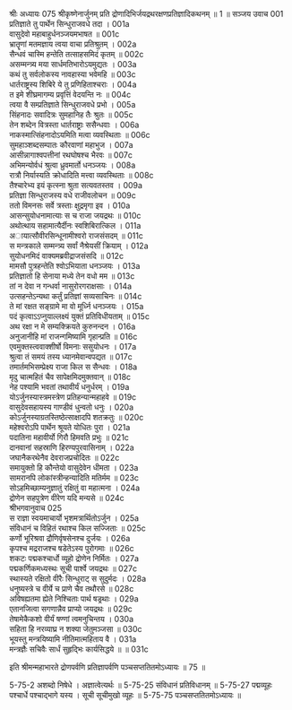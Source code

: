 श्रीः
अध्यायः 075
श्रीकृष्णेनार्जुनम् प्रति द्रोणादिभिर्जयद्रथरक्षणप्रतिज्ञादिकथनम् ॥ 1 ॥
सञ्जय उवाच 	001  
प्रतिज्ञाते तु पार्थेन सिन्धुराजवधे तदा ।	001a  
वासुदेवो महाबाहुर्धनञ्जयमभाषत ॥	001c  
भ्रातॄणां मतमज्ञाय त्वया वाचा प्रतिश्रुतम् ।	002a  
सैन्धवं चास्मि हन्तेति तत्साहसमिदं कृतम् ॥	002c  
असम्मन्त्र्य मया सार्धमतिभारोऽयमुद्यतः ।	003a  
कथं तु सर्वलोकस्य नावहास्या भवेमहि ॥	003c  
धार्तराष्ट्रस्य शिबिरे ये तु प्रणिहिताश्चराः ।	004a  
त इमे शीघ्रमागम्य प्रवृत्तिं वेदयन्ति नः ॥	004c  
त्वया वै सम्प्रतिज्ञाते सिन्धुराजवधे प्रभो ।	005a  
सिंहनादः सवादित्रः सुमहानिह तैः श्रुतः ॥	005c  
तेन शब्देन वित्रस्ता धार्तराष्ट्राः ससैन्धवाः ।	006a  
नाकस्मात्सिंहनादोऽयमिति मत्वा व्यवस्थिताः ॥	006c  
सुमहाञ्शब्दसम्पातः कौरवाणां महाभुज ।	007a  
आसीन्नागाश्वपत्तीनां रथघोषश्च भैरवः ॥	007c  
अभिमन्योर्वधं श्रुत्वा ध्रुवमार्तो धनञ्जयः ।	008a  
रात्रौ निर्यास्यति क्रोधादिति मत्त्वा व्यवस्थिताः ॥	008c  
तैश्चारेभ्य इयं कृत्स्ना श्रुता सत्यवतस्तव ।	009a  
प्रतिज्ञा सिन्धुराजस्य वधे राजीवलोचन ॥	009c  
ततो विमनसः सर्वे त्रस्ताः क्षुद्रमृगा इव ।	010a  
आसन्सुयोधनामात्याः स च राजा जयद्रथः ॥	010c  
अथोत्थाय सहामात्यैर्दीनः स्वशिबिरात्किल ।	011a  
अायात्सौवीरसिन्धूनामीश्वरो राजसंसदम् ॥	011c  
स मन्त्रकाले सम्मन्त्र्य सर्वां नैश्रेयसीं क्रियाम् ।	012a  
सुयोधनमिदं वाक्यमब्रवीद्राजसंसदि ॥	012c  
मामसौ पुत्रहन्तेति श्वोऽभियाता धनञ्जयः ।	013a  
प्रतिज्ञातो हि सेनाया मध्ये तेन वधो मम ॥	013c  
तां न देवा न गन्धर्वा नासुरोरगराक्षसाः ।	014a  
उत्सहन्तेऽन्यथा कर्तुं प्रतिज्ञां सव्यसाचिनः ॥	014c  
ते मां रक्षत सङ्ग्रामे मा वो मूर्ध्नि धनञ्जयः ।	015a  
पदं कृत्वाऽऽप्नुयाल्लक्ष्यं युक्तं प्रतिविधीयताम् ॥	015c  
अथ रक्षा न मे सम्यक्क्रियते कुरुनन्दन ।	016a  
अनुजानीहि मां राजन्गमिष्यामि गृहान्प्रति ॥	016c  
एवमुक्तस्त्ववाक्शीर्षो विमनाः ससुयोधनः ।	017a  
श्रुत्वा तं समयं तस्य ध्यानमेवान्वपद्यत ॥	017c  
तमार्तमभिसम्प्रेक्ष्य राजा किल स सैन्धवः ।	018a  
मृदु चात्महितं चैव सापेक्षमिदमुक्तवान् ॥	018c  
नेह पश्यामि भवतां तथावीर्यं धनुर्धरम् ।	019a  
योऽर्जुनस्यास्त्रमस्त्रेण प्रतिहन्यान्महाहवे ॥	019c  
वासुदेवसहायस्य गाण्डीवं धुन्वतो धनुः ।	020a  
कोऽर्जुनस्याग्रतस्तिष्ठेत्साक्षादपि शतक्रतुः ॥	020c  
महेश्वरोऽपि पार्थेन श्रूयते योधितः पुरा ।	021a  
पदातिना महावीर्यो गिरौ हिमवति प्रभुः ॥	021c  
दानवानां सहस्राणि हिरण्यपुरवासिनाम् ।	022a  
जघानैकरथेनैव देवराजप्रचोदितः ॥	022c  
समायुक्तो हि कौन्तेयो वासुदेवेन धीमता ।	023a  
सामरानपि लोकांस्त्रीन्हन्यादिति मतिर्मम ॥	023c  
सोऽहमिच्छाम्यनुज्ञातुं रक्षितुं वा महात्मना ।	024a  
द्रोणेन सहपुत्रेण वीरेण यदि मन्यसे ॥	024c  
श्रीभगवानुवाच 	025  
स राज्ञा स्वयमाचार्यो भृशमत्रार्थितोऽर्जुन ।	025a  
संविधानं च विहितं रथाश्च किल सज्जिताः ॥	025c  
कर्णो भूरिश्रवा द्रौणिर्वृषसेनश्च दुर्जयः ।	026a  
कृपश्च मद्रराजश्च षडेतेऽस्य पुरोगमाः ॥	026c  
शकटः पद्मकश्चार्धो व्यूहो द्रोणेन निर्मितः ।	027a  
पद्मकर्णिकमध्यस्थः सूची पार्श्वे जयद्रथः ॥	027c  
स्थास्यते रक्षितो वीरैः सिन्धुराट् स सुदुर्मदः ।	028a  
धनुष्यस्त्रे च वीर्ये च प्राणे चैव तथौरसे ॥	028c  
अविषह्यतमा ह्येते निश्चिताः पार्थ षड्रथाः ।	029a  
एतानजित्वा सगणान्नैव प्राप्यो जयद्रथः ॥	029c  
तेषामेकैकशो वीर्यं षण्णां त्वमनुचिन्तय ।	030a  
सहिता हि नरव्याघ्र न शक्या जेतुमञ्जसा ॥	030c  
भूयस्तु मन्त्रयिष्यामि नीतिमात्महिताय वै ।	031a  
मन्त्रज्ञैः सचिवैः सार्धं सुहृद्भिः कार्यसिद्धये ॥ ॥	031c  

इति श्रीमन्महाभारते द्रोणपर्वणि प्रतिज्ञापर्वणि पञ्चसप्ततितमोऽध्यायः ॥ 75 ॥

5-75-2 अशब्दो निषेधे । अज्ञात्वेत्यर्थः ॥ 5-75-25 संविधानं प्रतिविधानम् ॥ 5-75-27 पद्मव्यूहः पश्चार्धे पश्चाद्भागे यस्य । सूची सूचीमुखो व्यूहः ॥ 5-75-75 पञ्चसप्ततितमोऽध्यायः ॥
